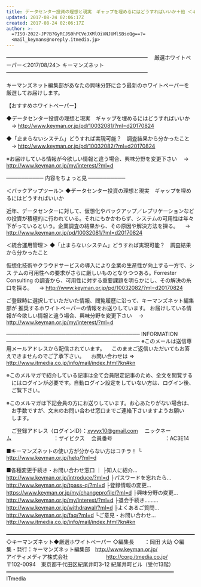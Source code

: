 ```yaml
---
title: データセンター投資の理想と現実　ギャップを埋めるにはどうすればいいか＋他 ＜キーマンズネット 厳選ホワイトペーパー-2017/08/24＞
updated: 2017-08-24 02:06:17Z
created: 2017-08-24 02:06:17Z
author: >-
  =?ISO-2022-JP?B?GyRCJS0hPCVeJXMlOiVNJUMlSBsoQg==?=
  <mail_keymans@noreply.itmedia.jp>
---
```


━━━━━━━━━━━━━━━━━━━━━━━━━━━
　厳選ホワイトペーパー＜2017/08/24＞ キーマンズネット
━━━━━━━━━━━━━━━━━━━━━━━━━━━

キーマンズネット編集部があなたの興味分野に合う最新のホワイトペーパーを
厳選してお届けします。

【おすすめホワイトペーパー】

◆データセンター投資の理想と現実　ギャップを埋めるにはどうすればいいか
　→ http://www.keyman.or.jp/pd/10032081/?ml=d20170824

◆「止まらないシステム」どうすれば実現可能？　調査結果から分かったこと
　→ http://www.keyman.or.jp/pd/10032082/?ml=d20170824

※お届けしている情報が今欲しい情報と違う場合、興味分野を変更下さい
　→ http://www.keyman.or.jp/my/interest/?ml=d

──────────
内容をちょっと見
──────────

＜バックアップツール＞
◆データセンター投資の理想と現実　ギャップを埋めるにはどうすればいいか

近年、データセンターに対して、仮想化やバックアップ／レプリケーションなど
の投資が積極的に行われている。それにもかかわらず、システムの可用性は年々
下がっているという。企業調査の結果から、その原因や解決方法を探る。
　→ http://www.keyman.or.jp/pd/10032081/?ml=d20170824

＜統合運用管理＞
◆「止まらないシステム」どうすれば実現可能？　調査結果から分かったこと

仮想化技術やクラウドサービスの導入により企業の生産性が向上する一方で、シス
テムの可用性への要求がさらに厳しいものとなりつつある。Forrester Consulting
の調査から、可用性に対する重要課題を明らかにし、その解決の糸口を探る。
　→ http://www.keyman.or.jp/pd/10032082/?ml=d20170824

ご登録時に選択していただいた情報、閲覧履歴に沿って、キーマンズネット編集部が
推奨するホワイトペーパーの情報をお送りしています。
お届けしている情報が今欲しい情報と違う場合、興味分野を変更下さい
　→ http://www.keyman.or.jp/my/interest/?ml=d

────────────────────────────────────
INFORMATION
────────────────────────────────────
※このメールは送信専用メールアドレスから配信されています。
　このままご返信いただいてもお答えできませんのでご了承下さい。
　お問い合わせは ⇒ http://www.itmedia.co.jp/info/mail/index.html?kn#kn

※このメルマガで紹介している記事は全て会員限定記事のため、全文を閲覧する
　にはログインが必要です。自動ログイン設定をしていない方は、ログイン後、
　ご覧下さい。

※このメルマガは下記会員の方にお送りしています。お心あたりがない場合は、
　お手数ですが、文末のお問い合わせ窓口までご連絡下さいますようお願い
　します。

　ご登録アドレス（ログインID）：[xyvyx10@gmail.com](mailto:xyvyx10@gmail.com)
　ニックネーム　　　　　　　　：ザイビクス
　会員番号　　　　　　　　　　：AC3E14

■キーマンズネットの使い方が分からない方はコチラ！
└ http://www.keyman.or.jp/help/?ml=d

■各種変更手続き・お問い合わせ窓口
｜
├知人に紹介… http://www.keyman.or.jp/introduce/?ml=d
├パスワードを忘れたら… http://www.keyman.or.jp/tpass-q/?ml=d
├登録情報の変更… https://www.keyman.or.jp/my/changeprofile/?ml=d
├興味分野の変更… http://www.keyman.or.jp/my/interest/?ml=d
├退会手続き……… http://www.keyman.or.jp/withdrawal/?ml=d
├よくあるご質問… http://www.keyman.or.jp/faq/?ml=d
└ご意見・お問い合わせ… http://www.itmedia.co.jp/info/mail/index.html?kn#kn

━━━━━━━━━━━━━━━━━━━━━━━━━━━━━━━━━━━━
◇キーマンズネット◆厳選ホワイトペーパー
◇編集長　　：岡田 大助
◇編集・発行：キーマンズネット編集部　http://www.keyman.or.jp/
　　　　　　　アイティメディア株式会社
　　　　　　　http://corp.itmedia.co.jp/
　　　　　　　〒102-0094　東京都千代田区紀尾井町3-12 紀尾井町ビル（受付13階）
━━━━━━━━━━━━━━━━━━━━━━━━━━━━━━━━ ITmedia